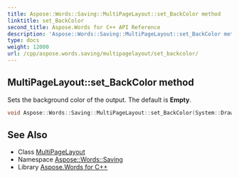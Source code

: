 ```yaml
---
title: Aspose::Words::Saving::MultiPageLayout::set_BackColor method
linktitle: set_BackColor
second_title: Aspose.Words for C++ API Reference
description: 'Aspose::Words::Saving::MultiPageLayout::set_BackColor method. Sets the background color of the output. The default is Empty in C++.'
type: docs
weight: 12000
url: /cpp/aspose.words.saving/multipagelayout/set_backcolor/
---
```

## MultiPageLayout::set_BackColor method


Sets the background color of the output. The default is **Empty**.

```cpp
void Aspose::Words::Saving::MultiPageLayout::set_BackColor(System::Drawing::Color value)
```

## See Also

* Class [MultiPageLayout](../)
* Namespace [Aspose::Words::Saving](../../)
* Library [Aspose.Words for C++](../../../)
